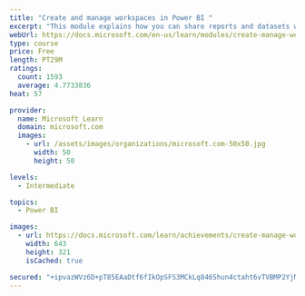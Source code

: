 ```yaml
---
title: "Create and manage workspaces in Power BI "
excerpt: "This module explains how you can share reports and datasets with your users and how to create a deployment strategy that makes sense for you and your organization. Furthermore, you will learn about data lineage in Microsoft Power BI."
webUrl: https://docs.microsoft.com/en-us/learn/modules/create-manage-workspaces-power-bi/
type: course
price: Free
length: PT29M
ratings:
  count: 1593
  average: 4.7733836
heat: 57

provider:
  name: Microsoft Learn
  domain: microsoft.com
  images:
    - url: /assets/images/organizations/microsoft.com-50x50.jpg
      width: 50
      height: 50

levels:
  - Intermediate

topics:
  - Power BI

images:
  - url: https://docs.microsoft.com/learn/achievements/create-manage-workspaces-power-bi-social.png
    width: 643
    height: 321
    isCached: true

secured: "+ipvazWVz6D+pT85EAaDtf6fIkOpSFS3MCkLq846Shun4ctaht6vTVBMP2YjMp+KDLaG/HCLiF8OAqTn0tVzTMcmlKdVWHJjUOx0+Od1Df02UKnL/Z3o7KA6iJsg6zYzJeAjve9JN3VtUMJdAOPTqhmckwwqaIFP+xA032sTX3CK5xazdIDBMUzCB1vKakvN3up3od1ze8iSvF8C+r6Q+G+W4Z+deh60V7XUhgPso9pG8CbiLQ9DbMr+XH8jx+ebpgb+uaQq0oUxfLr3/LkzzWDIfKhd3FcFGnSgl/P/MsDNw42L3qsSiGYYqCaL/M9rqmfeUBNCiX+Jqq2dsdO2bwJguPqX2FeuWWgUppc++h7Rxg/jV3HQrNJbBj7uGUq3jX2qffbH1j88Wc+h2vrxsDB+lu7VTzM0f6zVeJsKnO8=;qAjqyXmB3gWFmt18FMl58w=="
---
```



